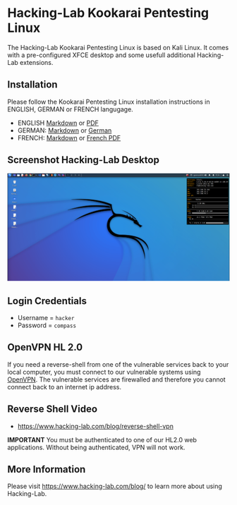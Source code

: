 # Hacking-Lab Kookarai Pentesting Linux
The Hacking-Lab Kookarai Pentesting Linux is based on Kali Linux. It comes with a pre-configured XFCE desktop and some usefull additional Hacking-Lab extensions. 

## Installation
Please follow the Kookarai Pentesting Linux installation instructions in ENGLISH, GERMAN or FRENCH langugage. 

* ENGLISH [Markdown](./guides/install-kookarai-en.md) or [PDF](./guides/install-kookarai-en.pdf)
* GERMAN: [Markdown](./guides/install-kookarai-de.md) or [German](./guides/install-kookarai-de.pdf) 
* FRENCH: [Markdown](./guides/install-kookarai-fr.md) or [French PDF](./guides/install-kookarai-fr.pdf)


## Screenshot Hacking-Lab Desktop
![Boot](./img/livecd.png)

## Login Credentials
* Username = `hacker`
* Password = `compass`



## OpenVPN HL 2.0
If you need a reverse-shell from one of the vulnerable services back to your local computer, you must connect to our vulnerable systems using [OpenVPN](https://github.com/Hacking-Lab/hl2-openvpn-ost.ch). The vulnerable services are firewalled and therefore you cannot connect back to an internet ip address. 

## Reverse Shell Video
* https://www.hacking-lab.com/blog/reverse-shell-vpn

**IMPORTANT** You must be authenticated to one of our HL2.0 web applications. Without being authenticated, VPN will not work. 

## More Information
Please visit https://www.hacking-lab.com/blog/ to learn more about using Hacking-Lab. 



